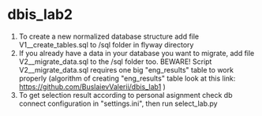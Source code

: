 # dbis_lab2

1. To create a new normalized database structure add file V1__create_tables.sql to /sql folder in flyway directory
2. If you already have a data in your database you want to migrate, add file V2__migrate_data.sql to the /sql folder too.
   BEWARE! Script V2__migrate_data.sql requires one big "eng_results" table to work properly (algorithm of creating "eng_results" table look at this link: https://github.com/BuslaievValerii/dbis_lab1 )
3. To get selection result according to personal asignment check db connect configuration in "settings.ini", then run select_lab.py
